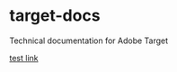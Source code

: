 # target-docs
Technical documentation for Adobe Target

[test link](../../../AdobeDocs/analytics.en/blob/master/help/readme.md)

